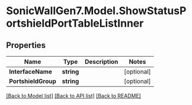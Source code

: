 # SonicWallGen7.Model.ShowStatusPortshieldPortTableListInner

## Properties

Name | Type | Description | Notes
------------ | ------------- | ------------- | -------------
**InterfaceName** | **string** |  | [optional] 
**PortshieldGroup** | **string** |  | [optional] 

[[Back to Model list]](../README.md#documentation-for-models) [[Back to API list]](../README.md#documentation-for-api-endpoints) [[Back to README]](../README.md)

